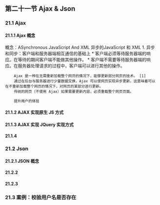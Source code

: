 ## 第二十一节 Ajax & Json

### 21.1 Ajax

#### 21.1.1 Ajax 概念

概念：ASynchronous JavaScript And XML	异步的JavaScript 和 XML
	1. 异步和同步：客户端和服务器端相互通信的基础上
		* 客户端必须等待服务器端的响应。在等待的期间客户端不能做其他操作。
		* 客户端不需要等待服务器端的响应。在服务器处理请求的过程中，客户端可以进行其他的操作。

		Ajax 是一种在无需重新加载整个网页的情况下，能够更新部分网页的技术。 [1] 
		通过在后台与服务器进行少量数据交换，Ajax 可以使网页实现异步更新。这意味着可以在不重新加载整个网页的情况下，对网页的某部分进行更新。
		传统的网页（不使用 Ajax）如果需要更新内容，必须重载整个网页页面。

		提升用户的体验


#### 21.1.2 AJAX 实现原生 JS 方式



#### 21.1.3 AJAX 实现 JQuery 实现方式




#### 21.1.4




### 21.2 Json

#### 21.2.1 JSON 概念


#### 21.2.2




#### 21.2.3


### 21.3 案例：校验用户名是否存在 









